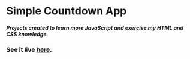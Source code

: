 # Simple Countdown App
##### Projects created to learn more JavaScript and exercise my HTML and CSS knowledge.

### See it live [here](https://friendly-blackwell-79dbd2.netlify.app/).